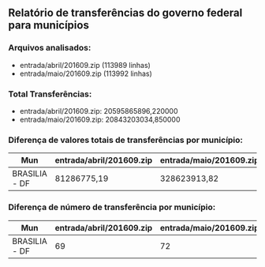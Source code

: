 ## Relatório de transferências do governo federal para municípios
### Arquivos analisados:
* entrada/abril/201609.zip (113989 linhas)
* entrada/maio/201609.zip (113992 linhas)
### Total Transferências:
* entrada/abril/201609.zip: 20595865896,220000
* entrada/maio/201609.zip: 20843203034,850000
### Diferença de valores totais de transferências por município:
| Mun | entrada/abril/201609.zip | entrada/maio/201609.zip | Diff | Percent |
| --- | --- | --- | --- | --- |
| BRASILIA - DF | 81286775,19 | 328623913,82 | 247337138,63 | 304,28 |
### Diferença de número de transferência por município:
| Mun | entrada/abril/201609.zip | entrada/maio/201609.zip | Diff | Percent |
| --- | --- | --- | --- | --- |
| BRASILIA - DF | 69 | 72 | 3 | 4 |
